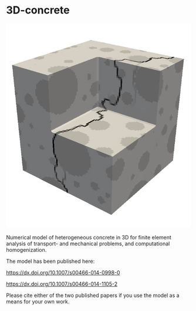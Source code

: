 # 3D-concrete

![alt tag](https://raw.githubusercontent.com/FilipNilenius/3D-concrete/master/logo.png)


Numerical model of heterogeneous concrete in 3D for finite element analysis of transport- and mechanical problems, and computational homogenization.

The model has been published here:

https://dx.doi.org/10.1007/s00466-014-0998-0

https://dx.doi.org/10.1007/s00466-014-1105-2

Please cite either of the two published papers if you use the model as a means for your own work.
